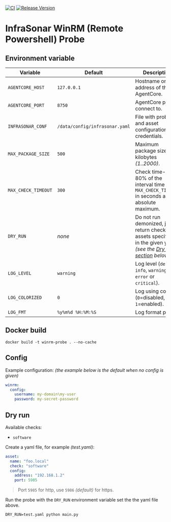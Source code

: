 [![CI](https://github.com/infrasonar/winrm-probe/workflows/CI/badge.svg)](https://github.com/infrasonar/winrm-probe/actions)
[![Release Version](https://img.shields.io/github/release/infrasonar/winrm-probe)](https://github.com/infrasonar/winrm-probe/releases)

# InfraSonar WinRM (Remote Powershell) Probe

## Environment variable

Variable            | Default                        | Description
------------------- | ------------------------------ | ------------
`AGENTCORE_HOST`    | `127.0.0.1`                    | Hostname or Ip address of the AgentCore.
`AGENTCORE_PORT`    | `8750`                         | AgentCore port to connect to.
`INFRASONAR_CONF`   | `/data/config/infrasonar.yaml` | File with probe and asset configuration like credentials.
`MAX_PACKAGE_SIZE`  | `500`                          | Maximum package size in kilobytes _(1..2000)_.
`MAX_CHECK_TIMEOUT` | `300`                          | Check time-out is 80% of the interval time with `MAX_CHECK_TIMEOUT` in seconds as absolute maximum.
`DRY_RUN`           | _none_                         | Do not run demonized, just return checks and assets specified in the given yaml _(see the [Dry run section](#dry-run) below)_.
`LOG_LEVEL`         | `warning`                      | Log level (`debug`, `info`, `warning`, `error` or `critical`).
`LOG_COLORIZED`     | `0`                            | Log using colors (`0`=disabled, `1`=enabled).
`LOG_FMT`           | `%y%m%d %H:%M:%S`              | Log format prefix.

## Docker build

```
docker build -t winrm-probe . --no-cache
```

## Config

Example configuration: _(the example below is the default when no config is given)_

```yaml
winrm:
  config:
    username: my-domain\my-user
    password: my-secret-password
```

## Dry run

Available checks:
- `software`

Create a yaml file, for example _(test.yaml)_:

```yaml
asset:
  name: "foo.local"
  check: "software"
  config:
    address: "192.168.1.2"
    port: 5985
```

> Port `5985` for http, use `5986` _(default)_ for https.

Run the probe with the `DRY_RUN` environment variable set the the yaml file above.

```
DRY_RUN=test.yaml python main.py
```
